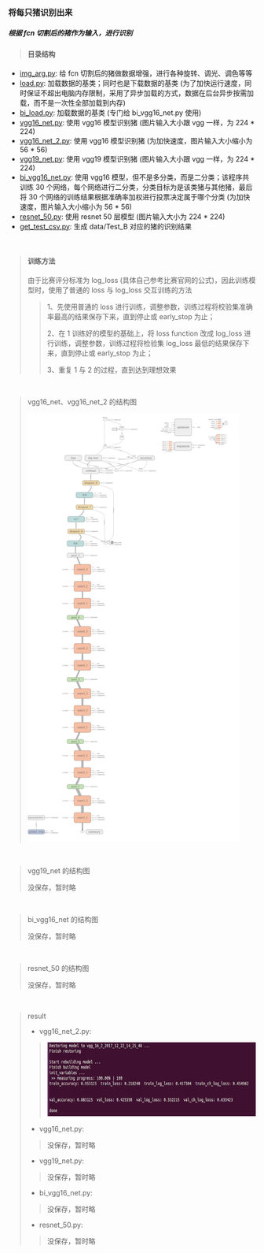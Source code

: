 ### 将每只猪识别出来

##### 根据 fcn 切割后的猪作为输入，进行识别

>#### 目录结构
- [img_arg.py](img_arg.py): 给 fcn 切割后的猪做数据增强，进行各种旋转、调光、调色等等
- [load.py](load.py): 加载数据的基类；同时也是下载数据的基类 (为了加快运行速度，同时保证不超出电脑内存限制，采用了异步加载的方式，数据在后台异步按需加载，而不是一次性全部加载到内存)
- [bi_load.py](bi_load.py): 加载数据的基类 (专门给 bi_vgg16_net.py 使用)
- [vgg16_net.py](vgg16_net.py): 使用 vgg16 模型识别猪 (图片输入大小跟 vgg 一样，为 224 * 224)
- [vgg16_net_2.py](vgg16_net_2.py): 使用 vgg16 模型识别猪 (为加快速度，图片输入大小缩小为 56 * 56)
- [vgg19_net.py](vgg19_net.py): 使用 vgg19 模型识别猪 (图片输入大小跟 vgg 一样，为 224 * 224)
- [bi_vgg16_net.py](bi_vgg16_net.py): 使用 vgg16 模型，但不是多分类，而是二分类；该程序共训练 30 个网络，每个网络进行二分类，分类目标为是该类猪与其他猪，最后将 30 个网络的训练结果根据准确率加权进行投票决定属于哪个分类 (为加快速度，图片输入大小缩小为 56 * 56)
- [resnet_50.py](resnet_50.py): 使用 resnet 50 层模型 (图片输入大小为 224 * 224)
- [get_test_csv.py](get_test_csv.py): 生成 data/Test_B 对应的猪的识别结果

<br>

>#### 训练方法
> 由于比赛评分标准为 log_loss (具体自己参考比赛官网的公式)，因此训练模型时，使用了普通的 loss 与 log_loss 交互训练的方法
>
>> 1、先使用普通的 loss 进行训练，调整参数，训练过程将校验集准确率最高的结果保存下来，直到停止或 early_stop 为止；
>>
>> 2、在 1 训练好的模型的基础上，将 loss function 改成 log_loss 进行训练，调整参数，训练过程将检验集 log_loss 最低的结果保存下来，直到停止或 early_stop 为止；
>>
>> 3、重复 1 与 2 的过程，直到达到理想效果

<br>

> vgg16_net、vgg16_net_2 的结构图
>
> <img src="../tmp/vgg16_graph.png" alt="vgg16 的结构图" height="870" width="430">

<br>

> vgg19_net 的结构图
>
> 没保存，暂时略

<br>

> bi_vgg16_net 的结构图
>
> 没保存，暂时略

<br>

> resnet_50 的结构图
>
> 没保存，暂时略

<br>

> result
>- vgg16_net_2.py:
>> <img src="../tmp/classify_vgg16_2_cmd.png" alt="vgg16的运行结果图" height="150" width="600">
>
>- vgg16_net.py:
>> 没保存，暂时略
>
>- vgg19_net.py:
>> 没保存，暂时略
>
>- bi_vgg16_net.py:
>> 没保存，暂时略
>
>- resnet_50.py:
>> 没保存，暂时略
